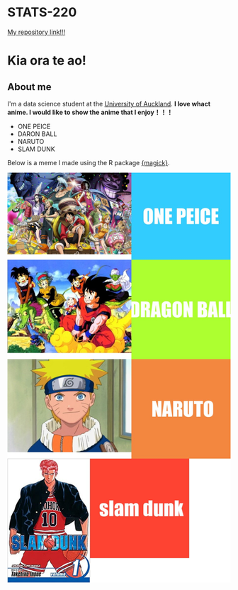 # STATS-220
[My repository link!!!](https://github.com/JeffPangding/STATS-220-.git)
# Kia ora te ao! 

## About me

I'm a data science student at the [University of Auckland](https://www.auckland.ac.nz/en.html). 
**I love whact anime. I would like to show the anime that I enjoy！！！** 
* ONE PEICE
* DARON BALL
* NARUTO
* SLAM DUNK

Below is a meme I made using the R package [{magick}](https://cran.r-project.org/web/packages/magick/vignettes/intro.html).

![](huh.png)
